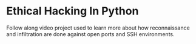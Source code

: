 # Ethical Hacking In Python

Follow along video project used to learn more about how reconnaissance and infiltration are done against open ports and SSH environments.
